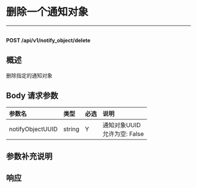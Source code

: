 # 删除一个通知对象

---

<br />**POST /api/v1/notify_object/delete**

## 概述
删除指定的通知对象




## Body 请求参数

| 参数名        | 类型     | 必选   | 说明              |
|:-----------|:-------|:-----|:----------------|
| notifyObjectUUID | string | Y | 通知对象UUID<br>允许为空: False <br> |

## 参数补充说明







## 响应
```shell
 
```




